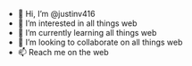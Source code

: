 - 👋 Hi, I’m @justinv416
- 👀 I’m interested in all things web
- 🌱 I’m currently learning all things web
- 💞️ I’m looking to collaborate on all things web
- 📫 Reach me on the web

<!---
justinv416/justinv416 is a ✨ special ✨ repository because its `README.md` (this file) appears on your GitHub profile.
You can click the Preview link to take a look at your changes.
--->
